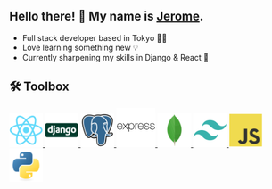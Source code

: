 ## Hello there! 👋 My name is [Jerome](https://www.jerometo.com).

- Full stack developer based in Tokyo 👨‍💻
- Love learning something new 💡
- Currently sharpening my skills in Django & React 🧐


## 🛠️ Toolbox
<p align="left"> <a href="https://www.cprogramming.com/" target="_blank"> <img src="https://raw.githubusercontent.com/devicons/devicon/00f02ef57fb7601fd1ddcc2fe6fe670fef3ae3e4/icons/react/react-original.svg" alt="c" width="60" height="60"/> </a> <a href="https://www.w3schools.com/cpp/" target="_blank"> <img src="https://raw.githubusercontent.com/devicons/devicon/00f02ef57fb7601fd1ddcc2fe6fe670fef3ae3e4/icons/django/django-plain.svg" alt="cplusplus" width="60" height="60"/> </a> <a href="https://www.w3schools.com/css/" target="_blank"> <img src="https://raw.githubusercontent.com/devicons/devicon/00f02ef57fb7601fd1ddcc2fe6fe670fef3ae3e4/icons/postgresql/postgresql-original.svg" alt="css3" width="60" height="60"/> </a> <a href="https://www.figma.com/" target="_blank"> <img src="https://raw.githubusercontent.com/devicons/devicon/00f02ef57fb7601fd1ddcc2fe6fe670fef3ae3e4/icons/express/express-original-wordmark.svg" alt="figma" width="70" height="70"/> </a> <a href="https://flutter.dev" target="_blank"> <img src="https://raw.githubusercontent.com/devicons/devicon/00f02ef57fb7601fd1ddcc2fe6fe670fef3ae3e4/icons/mongodb/mongodb-original.svg" alt="flutter" width="60" height="60"/> </a> <a href="https://git-scm.com/" target="_blank"> <img src="https://raw.githubusercontent.com/devicons/devicon/00f02ef57fb7601fd1ddcc2fe6fe670fef3ae3e4/icons/tailwindcss/tailwindcss-plain.svg" alt="git" width="60" height="60"/> </a> <a href="https://www.w3.org/html/" target="_blank"> <img src="https://raw.githubusercontent.com/devicons/devicon/00f02ef57fb7601fd1ddcc2fe6fe670fef3ae3e4/icons/javascript/javascript-original.svg" alt="html5" width="60" height="60"/> </a> <a href="https://www.python.org" target="_blank"> <img src="https://raw.githubusercontent.com/devicons/devicon/00f02ef57fb7601fd1ddcc2fe6fe670fef3ae3e4/icons/python/python-original.svg" alt="python" width="60" height="60"/> </a> </p>

<!--
**synerjay/synerjay** is a ✨ _special_ ✨ repository because its `README.md` (this file) appears on your GitHub profile.

Here are some ideas to get you started:

- 🔭 I’m currently working on ...
- 🌱 I’m currently learning ...
- 👯 I’m looking to collaborate on ...
- 🤔 I’m looking for help with ...
- 💬 Ask me about ...
- 📫 How to reach me: ...
- 😄 Pronouns: ...
- ⚡ Fun fact: ...
-->
